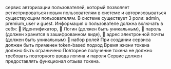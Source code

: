 сервис авторизации пользователей, который позволяет
регистрироваться новым пользователям в системе и авторизовываться
существующим пользователям.
В системе существует 3 роли: admin, premium_user и guest.
Информация о пользователе должна включать в себя:
 Идентификатор,
 Логин (должен быть уникальным),
 пароль (должен хранится в зашифрованном виде),
 адрес электронной почты (должен быть уникальным)
 набор ролей
При создании сервиса должен быть применен token-based подход
Время жизни токена должно быть ограничено
Повторное получение токена не должно требовать повторного ввода
логина и пароля
Сервис должен предоставлять функционал отзыва токена.